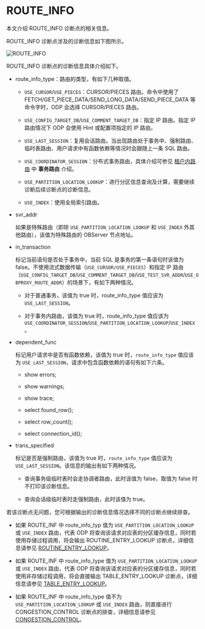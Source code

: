 # ROUTE_INFO

本文介绍 ROUTE_INFO 诊断点的相关信息。

ROUTE_INFO 诊断点涉及的诊断信息如下图所示。

![ROUTE_INFO](https://obbusiness-private.oss-cn-shanghai.aliyuncs.com/doc/img/odp/V4.2.0/zh-CN/900.o-m-guide/400.routing-diagnosis/300.route_info-01.png)

ROUTE_INFO 诊断点的诊断信息具体介绍如下。

* route_info_type：路由的类型，有如下几种取值。

  * `USE_CURSOR`/`USE_PIECES`：CURSOR/PIECES 路由。命令中使用了 FETCH/GET_PIECE_DATA/SEND_LONG_DATA/SEND_PIECE_DATA 等命令字时，ODP 会选择 CURSOR/PIECES 路由。
  
  * `USE_CONFIG_TARGET_DB`/`USE_COMMENT_TARGET_DB`：指定 IP 路由。指定 IP 路由情况下 ODP 会使用 Hint 或配置项指定的 IP 路由。
  
  * `USE_LAST_SESSION`：复用会话路由。当出现路由处于事务中、强制路由、临时表路由、用户请求中有函数依赖等情况时会跟随上一条 SQL 路由。
  
  * `USE_COORDINATOR_SESSION`：分布式事务路由，具体介绍可参见 [租户内路由](../../../600.data-routing/400.intra-tenant-routing.md) 中 **事务路由** 介绍。
  
  * `USE_PARTITION_LOCATION_LOOKUP`：进行分区信息查询及计算，需要继续诊断后续诊断点的诊断信息。
  
  * `USE_INDEX`：使用全局索引路由。

* svr_addr
  
  如果是特殊路由（即除 `USE_PARTITION_LOCATION_LOOKUP` 和 `USE_INDEX` 外其他路由），该值为特殊路由的 OBServer 节点地址。

* in_transaction
  
  标记当前语句是否处于事务中，当前 SQL 是事务的第一条语句时该值为 false。不使用流式数据传输（`USE_CURSOR/USE_PIECES`）和指定 IP 路由（`USE_CONFIG_TARGET_DB`/`USE_COMMENT_TARGET_DB`/`USE_TEST_SVR_ADDR`/`USE_OBPROXY_ROUTE_ADDR`）的场景下，有如下两种情况。

  * 对于普通事务，该值为 true 时，route_info_type 值应该为 `USE_LAST_SESSION`。

  * 对于事务内路由，该值为 true 时，route_info_type 值应该为 `USE_COORDINATOR_SESSION`/`USE_PARTITION_LOCATION_LOOKUP`/`USE_INDEX`。

* dependent_func
  
  标记用户请求中是否有函数依赖，该值为 true 时，`route_info_type` 值应该为 `USE_LAST_SESSION`，请求中包含函数依赖的语句有如下六条。
  
  * show errors;
  
  * show warnings;
  
  * show trace;
  
  * select found_row();
  
  * select row_count();
  
  * select connection_id();

* trans_specified
  
  标记是否是强制路由，该值为 true 时，`route_info_type` 值应该为 `USE_LAST_SESSION`。该信息的输出有如下两种情况。
  
  * 查询事务级临时表时会走协调者路由，此时该值为 false，取值为 false 时不打印该诊断信息。
  
  * 查询会话级临时表时走强制路由，此时该值为 true。

若该诊断点无问题，您可根据输出的诊断信息情况选择不同的诊断点继续排查。

* 如果 ROUTE_INF 中 route_info_typ 值为 `USE_PARTITION_LOCATION_LOOKUP` 或 `USE_INDEX` 路由，代表 ODP 将查询该请求对应表的分区缓存信息，同时若使用存储过程调用，将会输出 ROUTINE_ENTRY_LOOKUP 诊断点，详细信息请参见 [ROUTINE_ENTRY_LOOKUP](410.routing-entry-lookup.md)。

* 如果 ROUTE_INF 中 route_info_type 值为 `USE_PARTITION_LOCATION_LOOKUP` 或 `USE_INDEX` 路由，代表 ODP 将查询该请求对应表的分区缓存信息，同时若使用非存储过程调用，将会直接输出 TABLE_ENTRY_LOOKUP 诊断点，详细信息请参见 [TABLE_ENTRY_LOOKUP](420.table-entry-lookup.md)。

* 如果 ROUTE_INF 中 route_info_type 值不为 `USE_PARTITION_LOCATION_LOOKUP` 或 `USE_INDEX` 路由，则直接进行 CONGESTION_CONTROL 诊断点的排查，详细信息请参见 [CONGESTION_CONTROL](600.congestion-control.md)。
